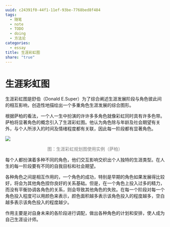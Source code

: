 ```yaml
---
uuid: c24391f0-44f1-11ef-93be-7768bed8f484
tags:
  - 随笔
  - note
  - TODO
  - doing
  - 方法论
categories:
  - essay
title: 生涯彩虹图
share: "true"
---
```


# 生涯彩虹图

生涯彩虹图是舒伯（Donald E.Super）为了综合阐述生涯发展阶段与角色彼此间的相互影响，创造性地描绘出一个多重角色生涯发展的综合图形。

根据萨柏的看法，一个人一生中扮演的许许多多角色就像彩虹同时具有许多色带。萨柏将显著角色的概念引入了生涯彩虹图。他认为角色除与年龄及社会期望有关外，与个人所涉入的时间及情绪程度都有关联，因此每一阶段都有显著角色。

![](assets/images/Pasted%20image%2020240718105647.png)

<center><font color="#7f7f7f">图：生涯彩虹规划图使用实例（萨柏）</font></center>

每个人都扮演着多种不同的角色，他们交互影响交织出个人独特的生涯类型。在人生的每一阶段要有不同的自我目标和社会期望。

各种角色之间是相互作用的，一个角色的成功，特别是早期的角色如果发展得比较好，将会为其他角色捏你良好的关系基础。但是，在一个角色上投入过多的精力，而没有平衡协调各角色的关系，则会导致其他角色的失败。在每一个阶段对每一个角色投入程度可以用颜色来表示，颜色面积越多表示该角色投入的程度越多，空白越多表示该角色投入的程度越少。

作用主要是对自身未来的各阶段进行调配，做出各种角色的计划和安排，使人成为自己生涯设计师。
